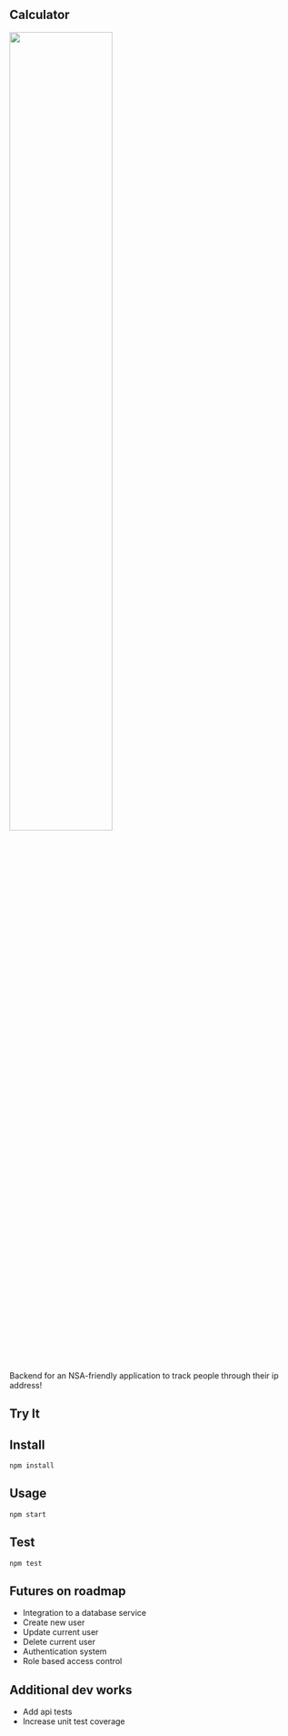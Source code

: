 ## Calculator

<img src="https://thumbor.forbes.com/thumbor/960x0/https%3A%2F%2Fspecials-images.forbesimg.com%2Fdam%2Fimageserve%2F981630990%2F960x0.jpg%3Ffit%3Dscale" width="60%" height="60%" />

Backend for an NSA-friendly application to track people through their ip address!

## Try It

## Install

`npm install`

## Usage

`npm start`

## Test

`npm test`

## Futures on roadmap

- Integration to a database service
- Create new user
- Update current user
- Delete current user
- Authentication system
- Role based access control

## Additional dev works

- Add api tests
- Increase unit test coverage
